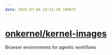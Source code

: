 ```yaml
---
date: 2025-07-04 18:51:49.100875
---
```


# [onkernel/kernel-images](https://github.com/onkernel/kernel-images)

Browser environments for agentic workflows